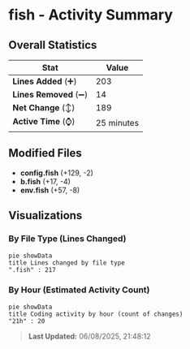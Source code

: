 # fish - Activity Summary 

## Overall Statistics

| Stat                   | Value                                                             |
| ---------------------- | ----------------------------------------------------------------- |
| **Lines Added** (➕)   | 203                                          |
| **Lines Removed** (➖) | 14                                        |
| **Net Change** (↕)    | 189                |
| **Active Time** (⌚)   | 25 minutes |


## Modified Files
- **config.fish** (+129, -2)
- **b.fish** (+17, -4)
- **env.fish** (+57, -8)

## Visualizations

### By File Type (Lines Changed)

```mermaid
pie showData
title Lines changed by file type
".fish" : 217
```

### By Hour (Estimated Activity Count)

```mermaid
pie showData
title Coding activity by hour (count of changes)
"21h" : 20
```


> **Last Updated:** 06/08/2025, 21:48:12